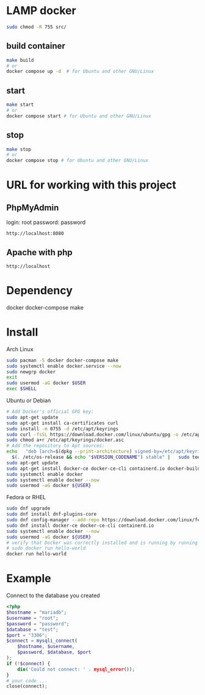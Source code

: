 # LAMP docker
```bash
sudo chmod -R 755 src/
```
## build container
```bash
make build
# or
docker compose up -d  # for Ubuntu and other GNU/Linux
```
## start
```bash
make start
# or
docker compose start # for Ubuntu and other GNU/Linux
```
## stop
```bash
make stop
# or
docker compose stop # for Ubuntu and other GNU/Linux
```
# URL for working with this project
## PhpMyAdmin
login: root
password: password
```url
http://localhost:8080
```
## Apache with php
```
http://localhost
```

# Dependency
docker docker-compose make

# Install
Arch Linux
```bash
sudo pacman -S docker docker-compose make
sudo systemctl enable docker.service --now
sudo newgrp docker
exit
sudo usermod -aG docker $USER
exec $SHELL
```
Ubuntu or Debian
```bash
# Add Docker's official GPG key:
sudo apt-get update
sudo apt-get install ca-certificates curl
sudo install -m 0755 -d /etc/apt/keyrings
sudo curl -fsSL https://download.docker.com/linux/ubuntu/gpg -o /etc/apt/keyrings/docker.asc
sudo chmod a+r /etc/apt/keyrings/docker.asc
# Add the repository to Apt sources:
echo   "deb [arch=$(dpkg --print-architecture) signed-by=/etc/apt/keyrings/docker.asc] https://download.docker.com/linux/ubuntu \
  $(. /etc/os-release && echo "$VERSION_CODENAME") stable" |   sudo tee /etc/apt/sources.list.d/docker.list > /dev/null
sudo apt-get update
sudo apt-get install docker-ce docker-ce-cli containerd.io docker-buildx-plugin docker-compose-plugin
sudo systemctl enable docker
sudo systemctl enable docker --now
sudo usermod -aG docker ${USER}
```
Fedora or RHEL
```bash
sudo dnf upgrade
sudo dnf install dnf-plugins-core
sudo dnf config-manager --add-repo https://download.docker.com/linux/fedora/docker-ce.repo
sudo dnf install docker-ce docker-ce-cli containerd.io
sudo systemctl enable docker --now
sudo usermod -aG docker ${USER}
# verify that Docker was correctly installed and is running by running the Docker hello-world image
# sudo docker run hello-world
docker run hello-world
```
# Example
Connect to the database you created
```php
<?php
$hostname = "mariadb";
$username = "root";
$password = "password";
$database = "test";
$port = "3306";
$connect = mysqli_connect(
    $hostname, $username,
    $password, $database, $port
);
if (!$connect) {
    die('Could not connect: ' . mysql_error());
}
# your code ...
close(connect);
```
